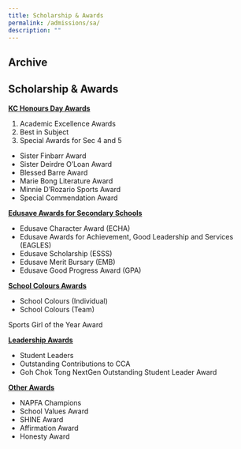 ```yaml
---
title: Scholarship & Awards
permalink: /admissions/sa/
description: ""
---
```

## Archive

## Scholarship & Awards

**<u>KC Honours Day Awards</u>**

1.  Academic Excellence Awards
2.  Best in Subject
3.  Special Awards for Sec 4 and 5

*   Sister Finbarr Award
*   Sister Deirdre O’Loan Award
*   Blessed Barre Award
*   Marie Bong Literature Award
*   Minnie D’Rozario Sports Award
*   Special Commendation Award

**<u>Edusave Awards for Secondary Schools</u>**

*   Edusave Character Award (ECHA)
*   Edusave Awards for Achievement, Good Leadership and Services (EAGLES)
*   Edusave Scholarship (ESSS)
*   Edusave Merit Bursary (EMB)
*   Edusave Good Progress Award (GPA)

**<u>School Colours Awards</u>**

*   School Colours (Individual)
*   School Colours (Team)

Sports Girl of the Year Award

**<u>Leadership Awards</u>**

*   Student Leaders
*   Outstanding Contributions to CCA
*   Goh Chok Tong NextGen Outstanding Student Leader Award

**<u>Other Awards</u>**

*   NAPFA Champions
*   School Values Award
*   SHINE Award
*   Affirmation Award
*   Honesty Award